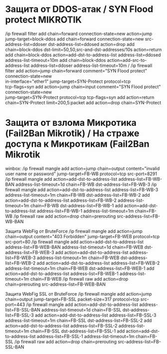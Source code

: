 <h1>Защита от DDOS-атак / SYN Flood protect MIKROTIK</h1>

/ip firewall filter
add chain=forward connection-state=new action=jump jump-target=block-ddos
add chain=forward connection-state=new src-address-list=ddoser dst-address-list=ddosed action=drop
add chain=block-ddos dst-limit=50,50,src-and-dst-addresses/10s action=return
add chain=block-ddos action=add-dst-to-address-list address-list=ddosed address-list-timeout=10m
add chain=block-ddos action=add-src-to-address-list address-list=ddoser address-list-timeout=10m
/
/ip firewall filter
add action=jump chain=forward comment="SYN Flood protect" connection-state=new \
in-interface="ether1" jump-target=SYN-Protect protocol=tcp \
tcp-flags=syn
add action=jump chain=input comment="SYN Flood protect" connection-state=new \
jump-target=SYN-Protect protocol=tcp tcp-flags=syn
add action=return chain=SYN-Protect limit=200,5:packet
add action=drop chain=SYN-Protect
</pre>

<h1>Защита от взлома Микротика (Fail2Ban Mikrotik) / На страже доступа к Микротикам (Fail2Ban Mikrotik</h1>

winbox:
/ip firewall mangle
add action=jump chain=output content="invalid user name or password" jump-target=FB-WB protocol=tcp src-port=8291
/ip firewall mangle
add action=add-dst-to-address-list address-list=FB-WB-BAN address-list-timeout=1d chain=FB-WB dst-address-list=FB-WB-3
/ip firewall mangle
add action=add-dst-to-address-list address-list=FB-WB-3 address-list-timeout=1m chain=FB-WB dst-address-list=FB-WB-2
add action=add-dst-to-address-list address-list=FB-WB-2 address-list-timeout=1m chain=FB-WB dst-address-list=FB-WB-1
add action=add-dst-to-address-list address-list=FB-WB-1 address-list-timeout=1m chain=FB-WB
/ip firewall raw
add action=drop chain=prerouting src-address-list=FB-WB-BAN

Защита WebFig от BruteForce
/ip firewall mangle
add action=jump chain=output content="403 Forbidden" jump-target=FB-WEB protocol=tcp src-port=80
/ip firewall mangle
add action=add-dst-to-address-list address-list=FB-WEB-BAN address-list-timeout=1d chain=FB-WEB dst-address-list=FB-WEB-3
add action=add-dst-to-address-list address-list=FB-WEB-3 address-list-timeout=1m chain=FB-WEB dst-address-list=FB-WEB-2
add action=add-dst-to-address-list address-list=FB-WEB-2 address-list-timeout=1m chain=FB-WEB dst-address-list=FB-WEB-1
add action=add-dst-to-address-list address-list=FB-WEB-1 address-list-timeout=1m chain=FB-WEB
/ip firewall raw
add action=drop chain=prerouting src-address-list=FB-WEB-BAN

Защита WebFig SSL от BruteForce
/ip firewall mangle
add action=jump chain=output jump-target=FB-SSL packet-size=317 protocol=tcp src-port=443
/ip firewall mangle
add action=add-dst-to-address-list address-list=FB-SSL-BAN address-list-timeout=1d chain=FB-SSL dst-address-list=FB-SSL-3
add action=add-dst-to-address-list address-list=FB-SSL-3 address-list-timeout=1m chain=FB-SSL dst-address-list=FB-SSL-2
add action=add-dst-to-address-list address-list=FB-SSL-2 address-list-timeout=1m chain=FB-SSL dst-address-list=FB-SSL-1
add action=add-dst-to-address-list address-list=FB-SSL-1 address-list-timeout=1m chain=FB-SSL
/ip firewall raw
add action=drop chain=prerouting src-address-list=FB-SSL-BAN
